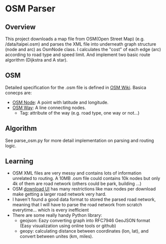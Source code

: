 # OSM Parser

## Overview

This project downloads a map file from OSM(Open Street Map) (e.g. /data/taipei.osm) and parses the
XML file into underneath graph structure (node and arc) as OsmNode class.
I calculates the "cost" of each edge (arc) according to road type and speed limit. And implement two basic route algorithm (Dijkstra and A star).

## OSM
Detailed specification for the .osm file is defined in [OSM Wiki](https://wiki.openstreetmap.org/wiki/Main_Page). Basica conecps are:
* [OSM Node](https://wiki.openstreetmap.org/wiki/Node): A point with latitude and longitude.
* [OSM Way](https://wiki.openstreetmap.org/wiki/Way): A line connecting nodes.
  * Tag: attribute of the way (e.g. road type, one way or not...)

## Algorithm
See parse_osm.py for more detail implementation on parsing and routing logic.

## Learning
* OSM XML files are very messy and contains lots of information unrelated to routing. A 10MB .osm file could contains 10k nodes but only 4k of them are road network (others could be park, building ...)
* OSM [download UI](https://www.openstreetmap.org/export) has many restrictions like max nodes per download make getting a larger road network very hard.
* I haven't found a good data format to stored the parsed road network, meaning that I will have to parse the road network from scratch everytime... which is every inefficient
* There are some really handy Python library:
  * geojson: Eazy converting graph into RFC7946 GeoJSON format (Easy visualization using online tools or github)
  * geopy: calculating distance between coordinates (lon, lat), and convert between unites (km, miles).

